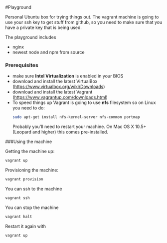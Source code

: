 #Playground

Personal Ubuntu box for trying things out. The vagrant machine is going to use your ssh key to get stuff from github, so you need to make sure that you have a private key that is being used.

The playground includes 
  * nginx
  * newest node and npm from source

### Prerequisites

* make sure **Intel Virtualization** is enabled in your BIOS
* download and install the latest VirtualBox (https://www.virtualbox.org/wiki/Downloads)
* download and install the latest Vagrant (https://www.vagrantup.com/downloads.html)
* To speed things up Vagrant is going to use **nfs** filesystem so on Linux you need to do:
    ```sh
    sudo apt-get install nfs-kernel-server nfs-common portmap
    ```
    Probably you'll need to restart your machine.
    On Mac OS X 10.5+ (Leopard and higher) this comes pre-installed.

###Using the machine

Getting the machine up:
```sh
vagrant up
```

Provisioning the machine:
```sh
vagrant provision
```

You can ssh to the machine
```sh
vagrant ssh
```

You can stop the machine
```sh
vagrant halt
```

Restart it again with
```sh
vagrant up